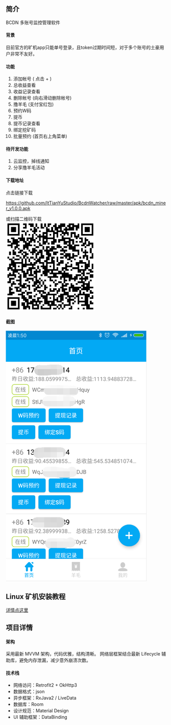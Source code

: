## 简介 ##
BCDN 多账号监控管理软件

#### 背景 ####
目前官方的旷机app只能单号登录，且token过期时间短，对于多个账号的土豪用户非常不友好。


#### 功能 ####

1. 添加帐号 ( 点击 + )
2. 总收益查看 
3. 收益记录查看 
4. 删除帐号 (向右滑动删除帐号)
5. 撸羊毛 (支付宝红包)
6. 预约W码
7. 提币
8. 提币记录查看
9. 绑定挖矿码
10. 批量预约 (首页右上角菜单)

#### 待开发功能 ####
1. 云监控，掉线通知
2. 分享撸羊毛活动


#### 下载地址 ####

点击链接下载

https://github.com/ItTianYuStudio/BcdnWatcher/raw/master/apk/bcdn_miner_v1.0.0.apk

或扫描二维码下载<br/>
![](./apk/bcdn_miner_v1.0.0.png)


#### 截图 ####

![](./screenshot/index.png)


## Linux 矿机安装教程 ##

[详情点这里](./minerInstall/README.md)


## 项目详情 ##

#### 架构 ####

采用最新 MVVM 架构，代码优雅，结构清晰。
网络层框架结合最新 Lifecycle 辅助库，避免内存泄漏，减少意外崩溃次数。


#### 技术栈 ####

* 网络访问：Retrofit2 + OkHttp3
* 数据格式：json
* 异步框架：RxJava2 / LiveData
* 数据库：Room
* 设计规范：Material Design
* UI 辅助框架：DataBinding

